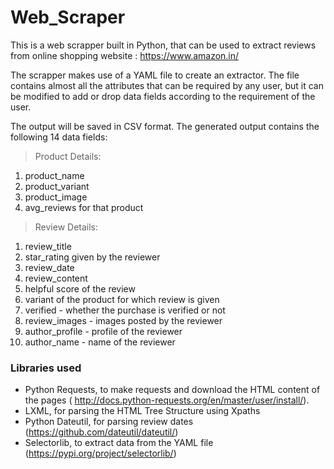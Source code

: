 # Web_Scraper

This is a web scrapper built in Python, that can be used to extract reviews from online shopping website : https://www.amazon.in/

The scrapper makes use of a YAML file to create an extractor. The file contains almost all the attributes that can be required by any user,
but it can be modified to add or drop data fields according to the requirement of the user.

The output will be saved in CSV format.
The generated output contains the following 14 data fields:
                                             
> Product Details:
  1. product_name
  2. product_variant
  3. product_image
  4. avg_reviews for that product

> Review Details:
  1. review_title
  2. star_rating given by the reviewer
  3. review_date
  4. review_content
  5. helpful score of the review
  6. variant of the product for which review is given
  7. verified - whether the purchase is verified or not
  8. review_images - images posted by the reviewer
  9. author_profile - profile of the reviewer
  10. author_name - name of the reviewer

### Libraries used
- Python Requests, to make requests and download the HTML content of the pages ( http://docs.python-requests.org/en/master/user/install/).
- LXML, for parsing the HTML Tree Structure using Xpaths 
- Python Dateutil, for parsing review dates (https://github.com/dateutil/dateutil/)
- Selectorlib, to extract data from the YAML file (https://pypi.org/project/selectorlib/)
